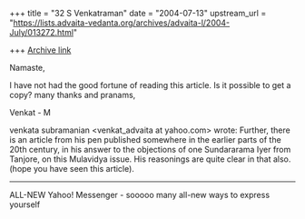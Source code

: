 +++
title = "32 S Venkatraman"
date = "2004-07-13"
upstream_url = "https://lists.advaita-vedanta.org/archives/advaita-l/2004-July/013272.html"

+++
[Archive link](https://lists.advaita-vedanta.org/archives/advaita-l/2004-July/013272.html)

Namaste,

I have not had the good fortune of reading this article. Is it possible to get a copy? many thanks and pranams,

Venkat - M


venkata subramanian <venkat_advaita at yahoo.com> wrote:
Further, there is an article from his pen published somewhere in the earlier parts of the 20th century, in his answer to the objections of one Sundararama Iyer from Tanjore, on this Mulavidya issue. His reasonings are quite clear in that also. (hope you have seen this article).



---------------------------------
 ALL-NEW Yahoo! Messenger - sooooo many all-new ways to express yourself 

